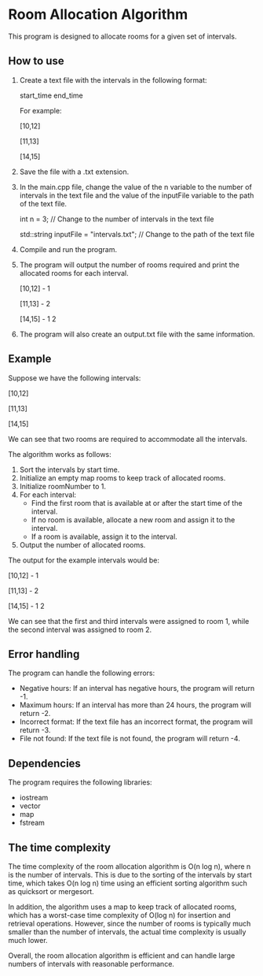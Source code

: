 # Room Allocation Algorithm

This program is designed to allocate rooms for a given set of intervals.

## How to use

1. Create a text file with the intervals in the following format: 

      start_time end_time
   

   For example:

   [10,12]
   
   [11,13]

    [14,15]
   

3. Save the file with a .txt extension.

4. In the main.cpp file, change the value of the n variable to the number of intervals in the text file and the value of the inputFile variable to the path of the text file.

      int n = 3; // Change to the number of intervals in the text file
   
   std::string inputFile = "intervals.txt"; // Change to the path of the text file
   

5. Compile and run the program.

6. The program will output the number of rooms required and print the allocated rooms for each interval.

   [10,12] - 1
   
   [11,13] - 2
   
   [14,15] - 1
   2
   

7. The program will also create an output.txt file with the same information.

## Example

Suppose we have the following intervals:

[10,12]

[11,13]

[14,15]

We can see that two rooms are required to accommodate all the intervals.

The algorithm works as follows:

1. Sort the intervals by start time.
2. Initialize an empty map rooms to keep track of allocated rooms.
3. Initialize roomNumber to 1.
4. For each interval:
   - Find the first room that is available at or after the start time of the interval.
   - If no room is available, allocate a new room and assign it to the interval.
   - If a room is available, assign it to the interval.
5. Output the number of allocated rooms.

The output for the example intervals would be:

[10,12] - 1

[11,13] - 2

[14,15] - 1
2


We can see that the first and third intervals were assigned to room 1, while the second interval was assigned to room 2.

## Error handling

The program can handle the following errors:

- Negative hours: If an interval has negative hours, the program will return -1.
- Maximum hours: If an interval has more than 24 hours, the program will return -2.
- Incorrect format: If the text file has an incorrect format, the program will return -3.
- File not found: If the text file is not found, the program will return -4.

## Dependencies

The program requires the following libraries:

- iostream
- vector
- map
- fstream
## The time complexity

The time complexity of the room allocation algorithm is O(n log n), where n is the number of intervals. This is due to the sorting of the intervals by start time, which takes O(n log n) time using an efficient sorting algorithm such as quicksort or mergesort.

In addition, the algorithm uses a map to keep track of allocated rooms, which has a worst-case time complexity of O(log n) for insertion and retrieval operations. However, since the number of rooms is typically much smaller than the number of intervals, the actual time complexity is usually much lower.

Overall, the room allocation algorithm is efficient and can handle large numbers of intervals with reasonable performance.
